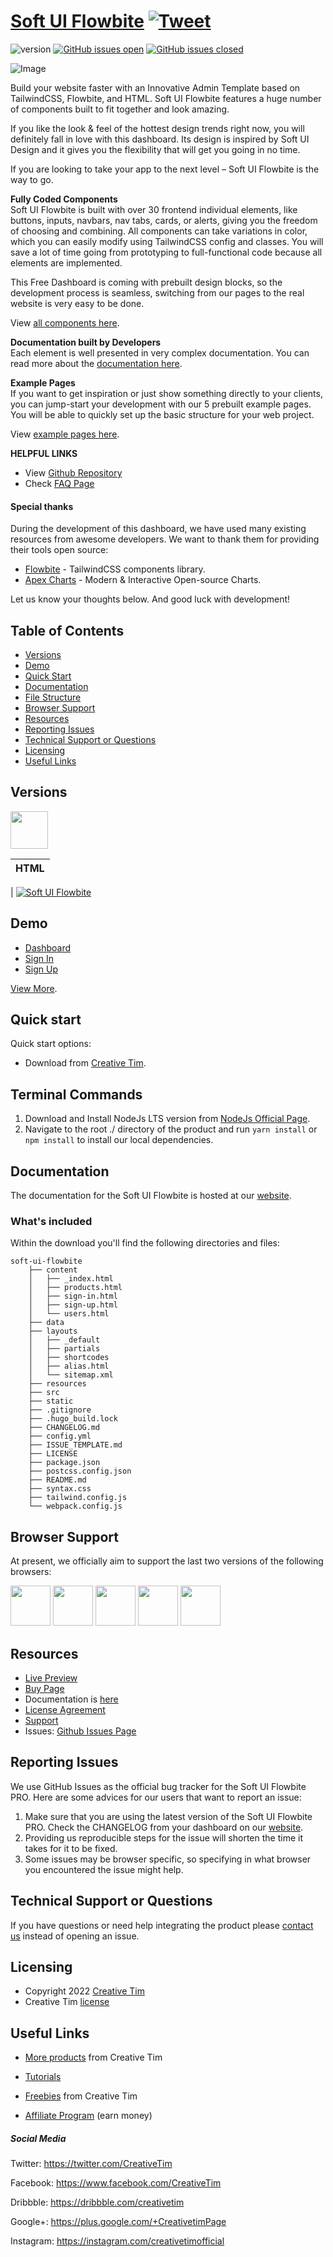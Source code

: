 # [Soft UI Flowbite](http://demos.creative-tim.com/soft-ui-flowbite/?ref=readme-suf) [![Tweet](https://img.shields.io/twitter/url/http/shields.io.svg?style=social&logo=twitter)](https://twitter.com/intent/tweet?url=https://www.creative-tim.com/product/soft-ui-flowbite&text=Check%20Soft%20UI%20Flowbite%20made%20by%20@CreativeTim%20#webdesign%20#dashboard%20#flowbite%20#softdesign%20#react%20https://www.creative-tim.com/product/soft-ui-flowbite)

![version](https://img.shields.io/badge/version-1.0.0-blue.svg) [![GitHub issues open](https://img.shields.io/github/issues/creativetimofficial/soft-ui-flowbite.svg)](https://github.com/creativetimofficial/soft-ui-flowbite/issues?q=is%3Aopen+is%3Aissue) [![GitHub issues closed](https://img.shields.io/github/issues-closed-raw/creativetimofficial/soft-ui-flowbite.svg)](https://github.com/creativetimofficial/soft-ui-flowbite/issues?q=is%3Aissue+is%3Aclosed)

![Image](https://s3.amazonaws.com/creativetim_bucket/products/637/original/soft-ui-flowbite-pro.jpg)

Build your website faster with an Innovative Admin Template based on TailwindCSS, Flowbite, and HTML. Soft UI Flowbite features a huge number of components built to fit together and look amazing.

If you like the look & feel of the hottest design trends right now, you will definitely fall in love with this dashboard. Its design is inspired by Soft UI Design and it gives you the flexibility that will get you going in no time.

If you are looking to take your app to the next level – Soft UI Flowbite is the way to go.

**Fully Coded Components**<br />
Soft UI Flowbite is built with over 30 frontend individual elements, like buttons, inputs, navbars, nav tabs, cards, or alerts, giving you the freedom of choosing and combining. All components can take variations in color, which you can easily modify using TailwindCSS config and classes. You will save a lot of time going from prototyping to full-functional code because all elements are implemented.

This Free Dashboard is coming with prebuilt design blocks, so the development process is seamless, switching from our pages to the real website is very easy to be done.

View [all components here](https://www.creative-tim.com/learning-lab/flowbite/alerts/soft-ui-dashboard/).

**Documentation built by Developers**<br />
Each element is well presented in very complex documentation.
You can read more about the [documentation here](https://www.creative-tim.com/learning-lab/flowbite/overview/soft-ui-dashboard/).

**Example Pages**<br />
If you want to get inspiration or just show something directly to your clients, you can jump-start your development with our 5 prebuilt example pages. You will be able to quickly set up the basic structure for your web project.

View [example pages here](https://demos.creative-tim.com/soft-ui-flowbite/).

**HELPFUL LINKS**

- View [Github Repository](https://github.com/creativetimofficial/soft-ui-flowbite)
- Check [FAQ Page](https://www.creative-tim.com/faq)

#### Special thanks

During the development of this dashboard, we have used many existing resources from awesome developers. We want to thank them for providing their tools open source:

- [Flowbite](https://flowbite.com/) - TailwindCSS components library.
- [Apex Charts](https://apexcharts.com/) - Modern & Interactive Open-source Charts.

Let us know your thoughts below. And good luck with development!

## Table of Contents

- [Versions](#versions)
- [Demo](#demo)
- [Quick Start](#quick-start)
- [Documentation](#documentation)
- [File Structure](#file-structure)
- [Browser Support](#browser-support)
- [Resources](#resources)
- [Reporting Issues](#reporting-issues)
- [Technical Support or Questions](#technical-support-or-questions)
- [Licensing](#licensing)
- [Useful Links](#useful-links)

## Versions

[<img src="https://raw.githubusercontent.com/creativetimofficial/public-assets/master/logos/html-logo.jpg?raw=true" width="60" height="60" />](https://www.creative-tim.com/product/soft-ui-flowbite-pro?ref=readme-suf)

| HTML |
| ---- |

| [![Soft UI Flowbite](https://s3.amazonaws.com/creativetim_bucket/products/637/thumb/soft-ui-flowbite-pro.jpg)](http://demos.creative-tim.com/soft-ui-flowbite/?ref=readme-suf)

## Demo

- [Dashboard](http://demos.creative-tim.com/soft-ui-flowbite/?ref=readme-suf)
- [Sign In](https://demos.creative-tim.com/soft-ui-flowbite/sign-in?ref=readme-suf)
- [Sign Up](https://demos.creative-tim.com/soft-ui-flowbite/sign-up?ref=readme-suf)

[View More](https://demos.creative-tim.com/soft-ui-flowbite/?ref=readme-suf).

## Quick start

Quick start options:

- Download from [Creative Tim](https://www.creative-tim.com/product/soft-ui-flowbite?ref=readme-suf).

## Terminal Commands

1. Download and Install NodeJs LTS version from [NodeJs Official Page](https://nodejs.org/en/download/).
2. Navigate to the root ./ directory of the product and run `yarn install` or `npm install` to install our local dependencies.

## Documentation

The documentation for the Soft UI Flowbite is hosted at our [website](https://www.creative-tim.com/learning-lab/flowbite/overview/soft-ui-dashboard/?ref=readme-suf).

### What's included

Within the download you'll find the following directories and files:

```
soft-ui-flowbite
    ├── content
    │   ├── _index.html
    │   ├── products.html
    │   ├── sign-in.html
    │   ├── sign-up.html
    │   └── users.html
    ├── data
    ├── layouts
    │   ├── _default
    │   ├── partials
    │   ├── shortcodes
    │   ├── alias.html
    │   └── sitemap.xml
    ├── resources
    ├── src
    ├── static
    ├── .gitignore
    ├── .hugo_build.lock
    ├── CHANGELOG.md
    ├── config.yml
    ├── ISSUE_TEMPLATE.md
    ├── LICENSE
    ├── package.json
    ├── postcss.config.json
    ├── README.md
    ├── syntax.css
    ├── tailwind.config.js
    └── webpack.config.js
```

## Browser Support

At present, we officially aim to support the last two versions of the following browsers:

<img src="https://s3.amazonaws.com/creativetim_bucket/github/browser/chrome.png" width="64" height="64"> <img src="https://s3.amazonaws.com/creativetim_bucket/github/browser/firefox.png" width="64" height="64"> <img src="https://s3.amazonaws.com/creativetim_bucket/github/browser/edge.png" width="64" height="64"> <img src="https://s3.amazonaws.com/creativetim_bucket/github/browser/safari.png" width="64" height="64"> <img src="https://s3.amazonaws.com/creativetim_bucket/github/browser/opera.png" width="64" height="64">

## Resources

- [Live Preview](https://demos.creative-tim.com/soft-ui-flowbite-pro/?ref=readme-suf)
- [Buy Page](https://www.creative-tim.com/product/soft-ui-flowbite-pro?ref=readme-suf)
- Documentation is [here](https://www.creative-tim.com/learning-lab/flowbite/overview/soft-ui-dashboard/?ref=readme-suf)
- [License Agreement](https://www.creative-tim.com/license?ref=readme-suf)
- [Support](https://www.creative-tim.com/contact-us?ref=readme-suf)
- Issues: [Github Issues Page](https://github.com/creativetimofficial/ct-soft-ui-flowbite-pro/issues)

## Reporting Issues

We use GitHub Issues as the official bug tracker for the Soft UI Flowbite PRO. Here are some advices for our users that want to report an issue:

1. Make sure that you are using the latest version of the Soft UI Flowbite PRO. Check the CHANGELOG from your dashboard on our [website](https://www.creative-tim.com/product/soft-ui-flowbite-pro?ref=readme-suf).
2. Providing us reproducible steps for the issue will shorten the time it takes for it to be fixed.
3. Some issues may be browser specific, so specifying in what browser you encountered the issue might help.

## Technical Support or Questions

If you have questions or need help integrating the product please [contact us](https://www.creative-tim.com/contact-us?ref=readme-suf) instead of opening an issue.

## Licensing

- Copyright 2022 [Creative Tim](https://www.creative-tim.com?ref=readme-suf)
- Creative Tim [license](https://www.creative-tim.com/license?ref=readme-suf)

## Useful Links

- [More products](https://www.creative-tim.com/templates?ref=readme-suf) from Creative Tim

- [Tutorials](https://www.youtube.com/channel/UCVyTG4sCw-rOvB9oHkzZD1w)

- [Freebies](https://www.creative-tim.com/bootstrap-themes/free?ref=readme-suf) from Creative Tim

- [Affiliate Program](https://www.creative-tim.com/affiliates/new?ref=readme-suf) (earn money)

##### Social Media

Twitter: <https://twitter.com/CreativeTim>

Facebook: <https://www.facebook.com/CreativeTim>

Dribbble: <https://dribbble.com/creativetim>

Google+: <https://plus.google.com/+CreativetimPage>

Instagram: <https://instagram.com/creativetimofficial>

